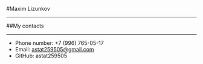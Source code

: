 #Maxim Lizunkov
****
##My contacts
****
+ Phone number: +7 (996) 765-05-17
+ Email: astat259505@gmail.com
+ GitHub: astat259505
